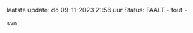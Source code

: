 laatste update: 
do 09-11-2023 21:56   uur 
Status: FAALT - fout - 
<div class="service R">svn</div>